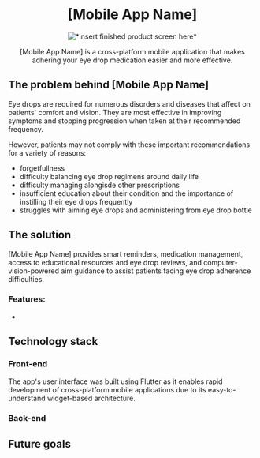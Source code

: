 <div align="center">
   <h1>[Mobile App Name]</h1>
   <img src="" alt="*insert finished product screen here*" />
   <p>
     [Mobile App Name] is a cross-platform mobile application that makes adhering your eye drop medication easier and more effective. 
   </p>
</div>

## The problem behind [Mobile App Name]

Eye drops are required for numerous disorders and diseases that affect on patients' comfort and vision. They are most effective in improving symptoms and stopping progression when taken at their recommended frequency. 

However, patients may not comply with these important recommendations for a variety of reasons:

- forgetfullness
- difficulty balancing eye drop regimens around daily life
- difficulty managing alongisde other prescriptions
- insufficient education about their condition and the importance of instilling their eye drops frequently
- struggles with aiming eye drops and administering from eye drop bottle

## The solution

[Mobile App Name] provides smart reminders, medication management, access to educational resources and eye drop reviews, and computer-vision-powered aim guidance to assist patients facing eye drop adherence difficulties.

### Features:
- 

## Technology stack
### Front-end
The app's user interface was built using Flutter as it enables rapid development of cross-platform mobile applications due to its easy-to-understand widget-based architecture.

### Back-end



## Future goals



